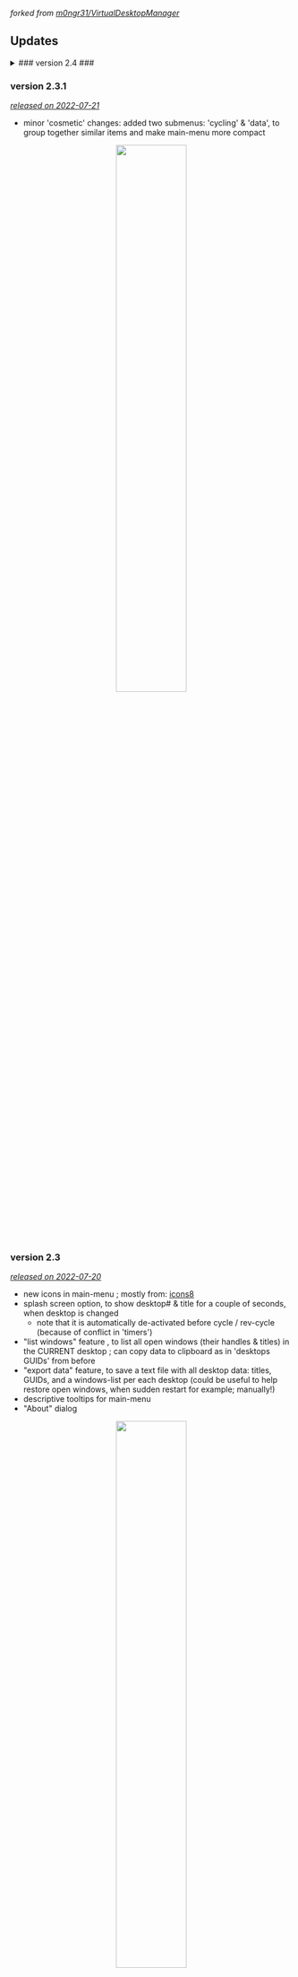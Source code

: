 _forked from [m0ngr31/VirtualDesktopManager](https://github.com/m0ngr31/VirtualDesktopManager "")_


## Updates ##


<details>
<summary> ### version 2.4 ### </summary>
<u>_released on 2022-09-27_</u>

* a workaround to override default windows combination: Ctrl+Winkey+Right/Left, and also touchpad 4-finger-swipe Right/Left using [AutoHotkey.dll](https://github.com/HotKeyIt/ahkdll-v1-release/tree/master/Win32w) script which runs on program load, and uses compiled binaries from [MScholtes/VirtualDesktop](https://github.com/MScholtes/VirtualDesktop)
  <details>
    <summary> (more details ...) </summary>
	
    - use Ctrl+Alt+Shift+S at anytime to toggle this override on/off
    - this override enables desktops wraping/cycling when reaching edges (this is the purpose of it)
    - the reason for using external binaries and not the C# code itself to move to desktops, is that I'm new to AHK scripts and couldn't find a way to make script interact with C# code (and vice versa); would be happy for suggestions on how to do it.
  </details>
  
* major (and pretty useful) updates to Data sub-menu:-
  - "list all browsers' URLs" option, with an option to copy to clipboard a list of all tabs and their URLs
    <details>
    <summary> (more details ...) </summary>
	
	- supports Firefox, Chrome, MSEdge & I.E.
	- uses SHDocVw (for I.E.)  &  UIAutomationCore.dll (for the rest)
	- UIAutomationCore method, basically traverses the UI tree of each browser looking for the tabs list; therefore, it may not work on future versions if changes happen to UI.
	- UIAutomationCore method, also depends that names of some UI elements are in English, so localized versions of the browsers might break it.
	- was tested & working on the ENGLISH-language versions of: chrome (v105.0.5195.127_64-bit), firefox (v105.0_64-bit), msedge (v105.0.1343.42_64-bit), I.E. (v11.00.19041.1566, on win10_20H2)
    </details>
    
  - "Export URLs", same as list URLs , but exports them to an HTML file which has clickable links
  - "list all open folders", lists all open folders' full paths, with an option to copy to clipboard
  - "Export Folders", same as the above, but saves the full paths to a BATCH file which opens all folders when run
  - "Export All Data" was updated to include also URLs list & folders list from the above items
  - "Screenshot Current" which takes a screenshot(s) of current desktop and saves to image file(s)
  - "Screenshot All" which takes screenshots of all desktops and saves all of them
  - updated default filename for all "Export"-items above to include current date-time
  - icons to all items ( from [icons8](https://icons8.com "") )
* Panic! item in data menu, which quickly does all the exports and screenshots mentioned above, to a default directory (on User's Desktop) with minimal prompts
* in "About" dialog, added Hotkeys button which opens a message-box with Hotkeys list information.
* more organized and concise code (Functions.cs file which separates extra classes from Form1.cs)

<div align="center">
<img src="https://user-images.githubusercontent.com/48130426/192449839-9d781691-9af8-47c3-b1f8-8685d4705d8d.png" width=50% height=50% align="center">
</div>

</details>

### version 2.3.1 ###	
<u>_released on 2022-07-21_</u>

* minor 'cosmetic' changes: added two submenus: 'cycling' & 'data', to group together similar items and make main-menu more compact
  
<div align="center">
<img src="https://user-images.githubusercontent.com/48130426/180141305-0b4c79b7-508b-43c3-b179-7b8192e902a0.png" width=50% height=50% align="center">
</div>



### version 2.3 ###
<u>_released on 2022-07-20_</u>

* new icons in main-menu ; mostly from: [icons8](https://icons8.com "")
* splash screen option, to show desktop# & title for a couple of seconds, when desktop is changed
  - note that it is automatically de-activated before cycle / rev-cycle (because of conflict in 'timers')
* "list windows" feature , to list all open windows (their handles & titles) in the CURRENT desktop ; can copy data to clipboard as in 'desktops GUIDs' from before
* "export data" feature, to save a text file with all desktop data: titles, GUIDs, and a windows-list per each desktop (could be useful to help restore open windows, when sudden restart for example;  manually!)
* descriptive tooltips for main-menu
* "About" dialog  

<div align="center">
<img src="https://user-images.githubusercontent.com/48130426/180053663-4c6b4762-0a4b-4366-aa89-629850e00f74.png" width=50% height=50% align="center">
</div>



### version 2.2 ###
<u>_released on 2022-07-09_</u>
  
* new menu-items in desktops-list: 
  - "Close All" to close all desktops at once
  - "Add Multiple" to add as many desktops as user enters [range: 1 to 10]			
* some minor UI improvements in desktops-list: new icons, tooltips ...
* minor code clean-up / order  


------------------------------------------------------------


* version 2.1:	[↓↓](#version-21)

* version 1.9-modified:	 [↓↓↓↓](#a-modified-version-19)

* original repo. Readme:	[↓↓↓↓↓↓](#-original-readme-)



------------------------------------------------------------


## version 2.1 ##
<u>_released on 2022-03-03_</u>


[__↓↓ README of previous release (on 2022-02-19) ↓↓__](#a-modified-version-19)



___changes / additions made in version 2.1 :-___

1. added CYCLE/REVERSE-CYCLE functions to cycle desktops automatically; including sub-menus for transition-time and number of cycles, with a special option to cycle-forever (stopped on CTRL+ALT+S).
2. code-shortenings, clean-up and more concise code
3. changed desktops-list: including ADD/CLOSE buttons to add and remove desktops, desktop-names feature.
4. desktop-names: can change on right-clicking each desktop-item. Program reads registry keys for loading names (compatible with early win10 releases), but changing names needs win10 version 2004 or newer.
	+ credits to:  [MScholtes/VirtualDesktop](https://github.com/MScholtes/VirtualDesktop "") , as most of the code for reading/setting desktop names is taken from there.
5. commented out (removed) BalloonTip msg about "Error Setting Hotkeys" , since hotkeys are set, even though an error is thrown, so no need for the msg.
6. added user preferences option, with load/save to an xml file of: chosen color (and brush), transition time and cycles amount. Preferences are saved automatically on exit , but also there is a menu-item to save at anytime.
7. added consts class, for grouping all constants together, including value-ranges for VALIDITY-CHECK on startup after loading user preferences, so that tampering with xml file won't crash the program; in case of any illegal value, then DEFAULTS are loaded from CONST class.
8. all currently chosen user preferences are highlighted now , when opening each sub-menu
9. more user interaction: Message boxes before closing a desktop, before cycling-forever, after saving preferences, and an input-box for changing desktop-name (imported from visual basic).
	+ credits for InputBox (.dll to import from VB) to:  [codeproject](https://www.codeproject.com/articles/32573/exposing-vb-inputbox-dialog-to-c-code "")
10. when hovering over tray icon now, can see desktop name, if exists.
11. a menu item "desktops GUIDs" to show a list of all desktops, their names and GUIDs, with an option to copy data to clipboard.
 
 
<img src="https://user-images.githubusercontent.com/48130426/156536171-2fa37465-09cf-4cd7-9ffe-a33b99ee5bc7.png" width=45% height=45%> <img src="https://user-images.githubusercontent.com/48130426/156536178-7c366275-22b7-44e3-ac9e-da2db925e810.png" width=45% height=45%> <img src="https://user-images.githubusercontent.com/48130426/156536180-ec773f0f-13e3-4afa-84f6-8625a72066e6.png" width=45% height=45%> <img src="https://user-images.githubusercontent.com/48130426/156536183-cd512d37-0361-4c66-8809-e7ac373e32c0.png" width=45% height=45%> <img src="https://user-images.githubusercontent.com/48130426/156536185-1a0f0ec8-189c-4af8-b273-2b7f71b4dec0.png" width=45% height=45%>



------------------------------------------------------------

## a modified version 1.9 ##
<u>_released on 2022-02-19_</u>


[__↓ original repo. README (as of 2022-02-19) ↓__](#-original-readme-)


___changes / additions made in this modification:-___

1. changes to tray icon visibility / appearance: background colors, font size (bigger), and more visible numbers; Because of these changes, tray-icon was restricted back to 1-9 desktops only, and after the 9th desktop a "+" sign will appear instead (no crashing)
2. clean-up of Resources folder of unused icons
3. added a function on LEFT-mouse click on tray icon >> move to next desktop (by numerical order), and if holding SHIFT along with click >> move to previous desktop
4. added two context-menu items: NEXT , PREVIOUS that do the above functionalities in (3.)
5. added desktops'-list sub-menu: to go to each desktop by a single click on its number
6. added (Desktop Number) shown when mouse-hovering over tray icon (useful when more than 9 desktops)
7. added colors' palette (~ 14 options) to choose from to change tray-icon's background color, or make it transparent.


<img src="https://user-images.githubusercontent.com/48130426/154814650-32d65f4c-b4b0-45a1-8d98-b31df779d4fb.png" width=45% height=45%> <img src="https://user-images.githubusercontent.com/48130426/154814667-1013a978-b1e7-47da-97c4-b349f1145f48.png" width=45% height=45%> <img src="https://user-images.githubusercontent.com/48130426/154814673-8701f934-b859-4e3f-ac6d-445acac9a47b.png" width=45% height=45%>

------------------------------------------------------------

## ↓ original README ↓ ##

VirtualDesktopManager
======
About
------------------------
This program was made for people who are using Windows 10's built-in Virtual Desktops, but who don't like the default key-binding, don't like how you can't cycle through your desktops (If you are on your last one you don't want to hotkey over to the first one 8 times), and don't like not knowing what desktop # they are on.

Install
------------------------
There is no installation. Just download the .zip from the Releases, extract it and then run VirtualDesktopManager.exe.

You can use Task Scheduler to make it launch when you login so you don't have to launch it manually every reboot.

Usage
------------------------

You can continue to use the default hotkey to change desktops (Ctrl+Win+Left/Right), but you won't get any of the benefit of the program except knowing which desktop you are on. 

I have added a listener to the hotkey of Ctrl+Alt+Left/Right. With this hotkey, you can cycle through your virtual desktops. If this hotkey doesn't work on your system (Intel utility already uses it), you can open up the settings and select the alternate hotkey (Shift+Alt+Left/Right).

As of v1.5.0, you are no longer limited to 9 desktops. The icon will automatically update up to 999 desktops (can you handle that many?).


Limitations
------------------------
 * <s>Due to not wanting to make lots of tray icons, this program only supports up to 9 virtual desktops (it will crash if you go above that).</s>
 * If you try switch between desktops too quickly, windows on different desktops will try to gain focus (you'll see what I mean when you try it out).
 * It needs more testing to see how well it will handle suspend/hibernation events.
 * You will need to relaunch the program if explorer.exe crashes.
 * <s>Hotkeys are statically coded in, so if you want to configure them, you'll have to modify the source.</s>
 * <s>It doesn't handle it very well when you add or create virtual desktops while it's running. You'll need to relaunch it.</s>

I'm trying to work on these issues, but if you have a solution, just throw in a PR and I'll take a look.
